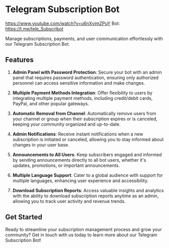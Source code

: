 # Telegram Subscription Bot
https://www.youtube.com/watch?v=u6nXvimZPuY
Bot: https://t.me/tele_Subscribot

Manage subscriptions, payments, and user communication effortlessly with our Telegram Subscription Bot.

## Features

1. **Admin Panel with Password Protection**: Secure your bot with an admin panel that requires password authentication, ensuring only authorized personnel can access sensitive information and make changes.

2. **Multiple Payment Methods Integration**: Offer flexibility to users by integrating multiple payment methods, including credit/debit cards, PayPal, and other popular gateways.

3. **Automatic Removal from Channel**: Automatically remove users from your channel or group when their subscription expires or is canceled, keeping your community organized and up-to-date.

4. **Admin Notifications**: Receive instant notifications when a new subscription is initiated or canceled, allowing you to stay informed about changes in your user base.

5. **Announcements to All Users**: Keep subscribers engaged and informed by sending announcements directly to all bot users, whether it's updates, promotions, or important announcements.

6. **Multiple Language Support**: Cater to a global audience with support for multiple languages, enhancing user experience and accessibility.

7. **Download Subscription Reports**: Access valuable insights and analytics with the ability to download subscription reports anytime as an admin, allowing you to track user activity and revenue trends.

## Get Started

Ready to streamline your subscription management process and grow your community? Get in touch with us today to learn more about our Telegram Subscription Bot!
